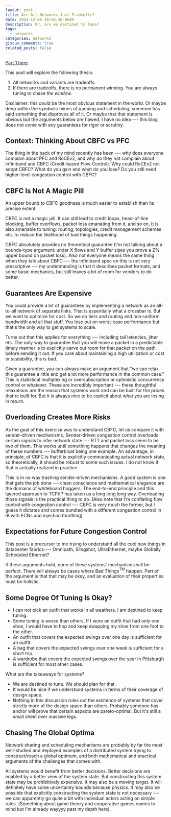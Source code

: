 ```yaml
---
layout: post
title: Are All Networks Just Tradeoffs?
date: 2024-12-06 19:58:30-0500
description: Or, are we destined to tune?
tags:
  - networks
categories: networks
giscus_comments: true
related_posts: false
---
```

[Part 1 here](https://ankushja.in/blog/2024/credits-flow-congestion/).

This post will explore the following thesis:
1. All networks and variants are tradeoffs.
2. If there are tradeoffs, there is no permanent winning. You are always tuning to chase _the window_.

Disclaimer: this could be the most obvious statement in the world. Or maybe deep within the symbolic mines of queuing and scheduling, someone has said something that disproves all of it. Or maybe that that statement is obvious but the arguments below are flawed. I have no idea --- this blog does not come with any guarantees for rigor or scrutiny.
## Context: Thinking About CBFC vs PFC
The thing in the back of my mind recently has been --- why does everyone complain about PFC and RoCEv2, and why do they not complain about Infiniband and CBFC (Credit-based Flow Control). Why could RoCEv2 not adopt CBFC? What do you gain and what do you lose? Do you still need higher-level congestion control with CBFC?
## CBFC Is Not A Magic Pill
An upper bound to CBFC goodness is much easier to establish than its precise extent.

CBFC is not a magic pill. It can still lead to credit loops, head-of-line blocking, buffer overflows, packet loss emanating from it, and so on. It is also amenable to tuning: routing, topologies, credit management schemes etc. to reduce the likelihood of bad things happening.

CBFC absolutely provides no theoretical guarantee (I'm not talking about a bounds-type argument: under X flows and Y buffer sizes you prove a Z\% upper bound on packet loss). Also not everyone means the same thing when they talk about CBFC --- the Infiniband spec on this is not very prescriptive --- my understanding is that it describes packet formats, and some basic mechanics, but still leaves a lot of room for vendors to do better.
## Guarantees Are Expensive
You could provide a lot of guarantees by implementing a network as an all-to-all network of separate links. That is essentially what a crossbar is. But we want to optimize for cost. So we do tiers and routing and non-uniform bandwidth and all that stuff. You lose out on worst-case performance but that's the only way to get systems to scale.

Turns out that this applies for everything --- including tail latencies, jitter etc. The only way to guarantee that you will move a packet in a predictable timely manner is to explicitly carve out room for that packet on the path before sending it out. If you care about maintaining a high utilization or cost or scalability, this is bad.

Given a guarantee, you can always make an argument that "we can relax this guarantee a little and get a lot more performance in the common case." This is statistical multiplexing or oversubscription or optimistic concurrency control or whatever. These are incredibly important --- these thoughtful relaxations are the reason that systems work and can be built for the prices that're built for. But it is always nice to be explicit about what you are losing in return.
## Overloading Creates More Risks
As the goal of this exercise was to understand CBFC, let us compare it with sender-driven mechanisms. Sender-driven congestion control overloads certain signals to infer network state --- RTT and packet loss seem to be two of them. This works until something happens that changes the meaning of these numbers --- bufferbloat being one example. An advantage, in principle, of CBFC is that it is explicitly communicating actual network state, so theoretically, it should be robust to some such issues. I do not know if that is actually realized in practice.

This is in no way trashing sender-driven mechanisms. A good system is one that gets the job done --- clean conscience and mathematical elegance are the domains of whiteboard hoggers. The end-to-end principle and this layered approach to TCP/IP has taken us a long long long way. Overloading those signals is the practical thing to do. (Also note that I'm conflating flow control with congestion control --- CBFC is very much the former, but I guess it dictates and comes bundled with a different congestion control in IB with ECNs and injection throttling).
## Expectations for Future Congestion Control
This post is a precursor to me trying to understand all the cool new things in datacenter fabrics --- Omnipath, Slingshot, UltraEthernet, maybe Globally Scheduled Ethernet?

If these arguments hold, none of these systems' mechanisms will be perfect. There will always be cases where Bad Things$^{TM}$ happen. Part of the argument is that that may be okay, and an evaluation of their properties must be holistic.
## Some Degree Of Tuning Is Okay?
- I can not pick an outfit that works in all weathers. I am destined to keep tuning.
- Some tuning is worse than others. If I wore an outfit that had only one shoe, I would have to hop and keep swapping my shoe from one foot to the other. 
- An outfit that covers the expected swings over one day is sufficient for an outfit.
- A bag that covers the expected swings over one week is sufficient for a short trip.
- A wardrobe that covers the expected swings over the year in Pittsburgh is sufficient for most other cases.

What are the takeaways for systems?
- We are destined to tune. We should plan for that.
- It would be nice if we understood systems in terms of their coverage of design space.
- Nothing in this discussion rules out the existence of systems that cover strictly more of the design space than others. Probably someone has and/or will prove that certain aspects are pareto-optimal. But it's still a small sheet over massive legs.

## Chasing The Global Optima
Network sharing and scheduling mechanisms are probably by far the most well-studied and deployed examples of a distributed system trying to construct/reach a global optimum, and both mathematical and practical arguments of the challenges that comes with.

All systems would benefit from better decisions. Better decisions are enabled by a better view of the system state. But constructing this system state may be prohibitively expensive. It may also be a moving target. It will definitely have some uncertainty bounds because physics. It may also be possible that explicitly constructing the system state is not necessary --- we can apparently go quite a bit with individual actors acting on simple rules. (Something about game theory and cooperative games comes to mind but I'm already wayyyy past my depth here).